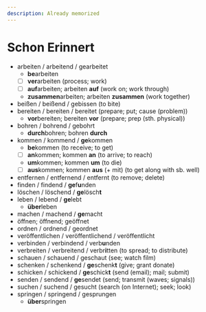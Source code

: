 ```yaml
---
description: Already memorized
---
```


# Schon Erinnert

* arbeiten / arbeitend / gearbeitet
  * **be**arbeiten
  * [ ] **ver**arbeiten \(process; work\)
  * [ ] **auf**arbeiten; arbeiten **auf** \(work on; work through\)
  * **zusammen**arbeiten; arbeiten **zusammen** \(work together\)
* beißen / beißend / gebissen \(to bite\)
* bereiten / bereiten / bereitet \(prepare; put; cause \(problem\)\)
  * **vor**bereiten; bereiten **vor** \(prepare; prep \(sth. physical\)\)
* bohren / bohrend / gebohrt
  * **durch**bohren; bohren **durch**
* kommen / kommend / **ge**kommen
  * **be**kommen \(to receive; to get\)
  * [ ] **an**kommen; kommen **an** \(to arrive; to reach\)
  * **um**kommen; kommen **um** \(to die\)
  * [ ] **aus**kommen; kommen **aus** \(+ mit\) \(to get along with sb. well\)
* entfernen / entfernend / entfernt \(to remove; delete\)
* finden / findend / **ge**f**u**nden
* löschen / löschend / **ge**lösch**t**
* leben / lebend / **ge**lebt
  * **über**leben
* machen / machend / **ge**macht
* öffnen; öffnend; geöffnet
* ordnen / ordnend / geordnet
* veröffentlichen / veröffentlichend / veröffentlicht
* verbinden / verbindend / verb**u**nden
* verbreiten / verbreitend / verbr**i**tten \(to spread; to distribute\)
* schauen / schauend / geschaut \(see; watch film\)
* schenken / schenkend / **ge**schenk**t** \(give; grant donate\)
* schicken / schickend / **ge**schick**t** \(send \(email\); mail; submit\)
* senden / sendend / **ge**sendet \(send; transmit \(waves; signals\)\)
* suchen / suchend / gesucht \(search \(on Internet\); seek; look\)
* springen / springend / gesprungen
  * **über**springen

